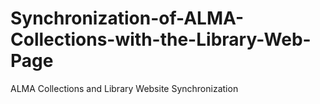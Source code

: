 # Synchronization-of-ALMA-Collections-with-the-Library-Web-Page
ALMA Collections and Library Website Synchronization
